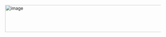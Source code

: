 <img width="1047" height="89" alt="image" src="https://github.com/user-attachments/assets/e6918cd0-0adb-456e-ac2b-eb3e57d08376" />
